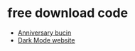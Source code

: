 # free download code

* [Anniversary bucin](https://safefileku.com/download/879mlNY5Ugkk7GP)
* [Dark Mode website](https://safefileku.com/download/7Vmcfhc929CqxD1)

